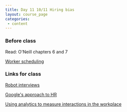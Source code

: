 ```yaml
---
title: Day 11 10/11 Hiring bias
layout: course_page
categories:
 - content
---
```


### Before class

Read: O'Neill chapters 6 and 7

[Worker scheduling](https://www.nytimes.com/interactive/2014/08/13/us/starbucks-workers-scheduling-hours.html)

### Links for class 

[Robot interviews](https://www.wsj.com/video/series/moving-upstream/artificial-intelligence-the-robots-are-now-hiring-moving-upstream/2790C6B9-4E47-4544-9331-36DB418366CF)

[Google's approach to HR](https://youtu.be/KY8v-O5Buyc)

[Using analytics to measure interactions in the workplace](https://www.youtube.com/watch?v=XojhyhoRI7I)
